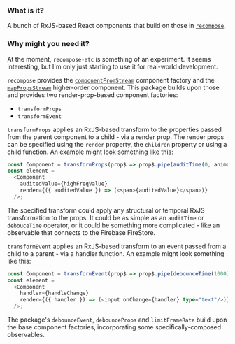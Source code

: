 ### What is it?

A bunch of RxJS-based React components that build on those in [`recompose`](https://github.com/acdlite/recompose).

### Why might you need it?

At the moment, `recompose-etc` is something of an experiment. It seems interesting, but I'm only just starting to use it for real-world development.

`recompose` provides the [`componentFromStream`](https://github.com/acdlite/recompose/blob/master/docs/API.md#componentfromstream) component factory and the [`mapPropsStream`](https://github.com/acdlite/recompose/blob/master/docs/API.md#mappropsstream) higher-order component. This package builds upon those and provides two render-prop-based component factories:

* `transformProps`
* `transformEvent`

`transformProps` applies an RxJS-based transform to the properties passed from the parent component to a child - via a render prop. The render props can be specified using the `render` property, the `children` property or using a child function. An example might look something like this:

```ts
const Component = transformProps(prop$ => prop$.pipe(auditTime(0, animationFrame)));
const element =
  <Component
    auditedValue={highFreqValue}
    render={({ auditedValue }) => (<span>{auditedValue}</span>)}
  />;
```

The specified transform could apply any structural or temporal RxJS transformation to the props. It could be as simple as an `auditTime` or `debouceTime` operator, or it could be something more complicated - like an observable that connects to the Firebase FireStore.

`transformEvent` applies an RxJS-based transform to an event passed from a child to a parent - via a handler function. An example might look something like this:

```ts
const Component = transformEvent(prop$ => prop$.pipe(debounceTime(1000)));
const element =
  <Component
    handler={handleChange}
    render={({ handler }) => (<input onChange={handler} type="text"/>)}
  />;
```

The package's `debounceEvent`, `debounceProps` and `limitFrameRate` build upon the base component factories, incorporating some specifically-composed observables.